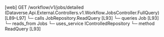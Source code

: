[web] GET /workflow/v1/jobs/detailed  (Dataverse.Api.External.Controllers.v1.Workflow.JobsController.FullQuery)  [L89–L97]
  └─ calls JobRepository.ReadQuery [L93]
  └─ queries Job [L93]
    └─ reads_from Jobs
  └─ uses_service IControlledRepository<Job>
    └─ method ReadQuery [L93]

